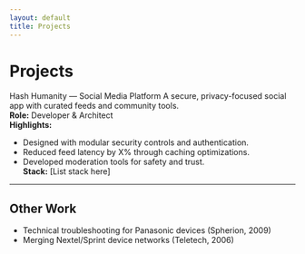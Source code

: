 ```yaml
---
layout: default
title: Projects
---
```


# Projects

Hash Humanity — Social Media Platform
A secure, privacy-focused social app with curated feeds and community tools.  
**Role:** Developer & Architect  
**Highlights:**  
- Designed with modular security controls and authentication.  
- Reduced feed latency by X% through caching optimizations.  
- Developed moderation tools for safety and trust.  
**Stack:** [List stack here]  

---

## Other Work
- Technical troubleshooting for Panasonic devices (Spherion, 2009)  
- Merging Nextel/Sprint device networks (Teletech, 2006)
